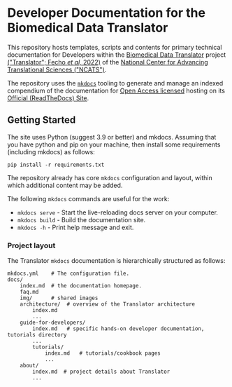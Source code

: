 # Developer Documentation for the Biomedical Data Translator

This repository hosts templates, scripts and contents for primary technical documentation for Developers within the [Biomedical Data Translator](https://ncats.nih.gov/translator) project [("Translator"; Fecho _et al,_ 2022)](https://ascpt.onlinelibrary.wiley.com/doi/10.1111/cts.13301) of the [National Center for Advancing Translational Sciences ("NCATS")](https://ncats.nih.gov).

The repository uses the [`mkdocs`](https://www.mkdocs.org/) tooling to generate and manage an indexed compendium of the documentation for [Open Access licensed](LICENSE) hosting on its [Official (ReadTheDocs) Site](https://translator-developer-documentation.readthedocs.io/en/latest/).

## Getting Started

The site uses Python (suggest 3.9 or better) and mkdocs. Assuming that you have python and pip on your machine, then install some requirements (including mkdocs) as follows:

```shell
pip install -r requirements.txt
```

The repository already has core `mkdocs` configuration and layout, within which additional content may be added. 

The following `mkdocs` commands are useful for the work:

* `mkdocs serve` - Start the live-reloading docs server on your computer.
* `mkdocs build` - Build the documentation site.
* `mkdocs -h` - Print help message and exit.

### Project layout

The Translator `mkdocs` documentation is hierarchically structured as follows:

    mkdocs.yml    # The configuration file.
    docs/
        index.md  # the documentation homepage.
        faq.md
        img/      # shared images
        architecture/  # overview of the Translator architecture
            index.md
            ...
        guide-for-developers/
            index.md   # specific hands-on developer documentation, tutorials directory
            ...
            tutorials/
                index.md   # tutorials/cookbook pages
                ...
        about/
            index.md  # project details about Translator
            ...
